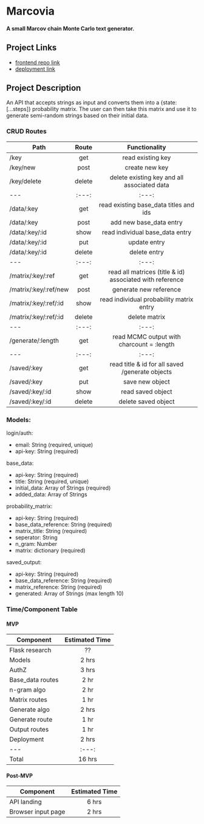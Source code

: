 # Marcovia
#### A small Marcov chain Monte Carlo text generator.

## Project Links

- [frontend repo link](url)
- [deployment link](url)

## Project Description
An API that accepts strings as input and converts them into a {state: [...steps]} probability matrix. The user can then take this matrix and use it to generate semi-random strings based on their initial data.

### CRUD Routes

| Path | Route | Functionality |
| --- | :---: | :---: |
| /key | get | read existing key |
| /key/new | post | create new key |
| /key/delete | delete | delete existing key and all associated data |
| --- | :---: | :---: |
| /data/:key | get | read existing base_data titles and ids |
| /data/:key | post | add new base_data entry |
| /data/:key/:id | show | read individual base_data entry |
| /data/:key/:id | put | update entry |
| /data/:key/:id | delete | delete entry |
| --- | :---: | :---: |
| /matrix/:key/:ref | get | read all matrices (title & id) associated with reference |
| /matrix/:key/:ref/new | post | generate new reference |
| /matrix/:key/:ref/:id | show | read individual probability matrix entry |
| /matrix/:key/:ref/:id | delete | delete matrix |
| --- | :---: | :---: |
| /generate/:length | get | read MCMC output with charcount = :length |
| --- | :---: | :---: |
| /saved/:key | get | read title & id for all saved /generate objects |
| /saved/:key | put | save new object |
| /saved/:key/:id | show | read saved object |
| /saved/:key/:id | delete | delete saved object |

### Models:

login/auth:
 - email: String (required, unique)
 - api-key: String (required)

base_data:
 - api-key: String (required)
 - title: String (required, unique)
 - initial_data: Array of Strings (required)
 - added_data: Array of Strings

probability_matrix:
 - api-key: String (required)
 - base_data_reference: String (required)
 - matrix_title: String (required)
 - seperator: String
 - n_gram: Number
 - matrix: dictionary (required)

saved_output: 
 - api-key: String (required)
 - base_data_reference: String (required)
 - matrix_reference: String (required)
 - generated: Array of Strings (max length 10)

### Time/Component Table

#### MVP
| Component | Estimated Time |
| --- | :---: |
| Flask research | ?? |
| Models | 2 hrs |
| AuthZ | 3 hrs |
| Base_data routes | 2 hr |
| n-gram algo | 2 hr |
| Matrix routes | 1 hr |
| Generate algo | 2 hrs |
| Generate route | 1 hr |
| Output routes | 1 hr |
| Deployment | 2 hrs |
| --- | :---: |
| Total | 16 hrs |

#### Post-MVP
| Component | Estimated Time |
| --- | :---: |
| API landing | 6 hrs |
| Browser input page | 2 hrs |

